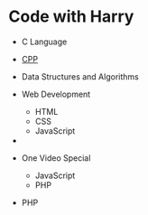 # Code with Harry

- C Language
- [CPP](https://www.youtube.com/playlist?list=PLu0W_9lII9agpFUAlPFe_VNSlXW5uE0YL)
- Data Structures and Algorithms

- Web Development
  - HTML
  - CSS
  - JavaScript 
- 
- One Video Special
  - JavaScript
  - PHP
- PHP

